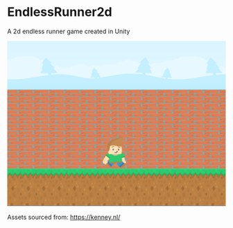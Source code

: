 # EndlessRunner2d
A 2d endless runner game created in Unity

![Alt text](/Assets/Artwork/ScreenShots/PrototypeScreenShot.PNG?raw=true "Screenshot")

Assets sourced from: https://kenney.nl/
